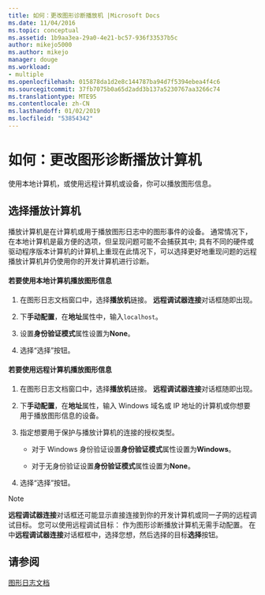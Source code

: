 ```yaml
---
title: 如何：更改图形诊断播放机 |Microsoft Docs
ms.date: 11/04/2016
ms.topic: conceptual
ms.assetid: 1b9aa3ea-29a0-4e21-bc57-936f33537b5c
author: mikejo5000
ms.author: mikejo
manager: douge
ms.workload:
- multiple
ms.openlocfilehash: 015878da1d2e8c144787ba94d7f5394ebea4f4c6
ms.sourcegitcommit: 37fb7075b0a65d2add3b137a5230767aa3266c74
ms.translationtype: MTE95
ms.contentlocale: zh-CN
ms.lasthandoff: 01/02/2019
ms.locfileid: "53854342"
---
```

# <a name="how-to-change-the-graphics-diagnostics-playback-machine"></a>如何：更改图形诊断播放计算机
使用本地计算机，或使用远程计算机或设备，你可以播放图形信息。  
  
## <a name="choosing-a-playback-machine"></a>选择播放计算机  
 播放计算机是在计算机或用于播放图形日志中的图形事件的设备。 通常情况下，在本地计算机是最方便的选项，但呈现问题可能不会捕获其中; 具有不同的硬件或驱动程序版本计算机的计算机上重现在此情况下，可以选择更好地重现问题的远程播放计算机并仍使用你的开发计算机进行诊断。  
  
#### <a name="to-use-the-local-machine-to-play-back-graphics-information"></a>若要使用本地计算机播放图形信息  
  
1.  在图形日志文档窗口中，选择**播放机**链接。 **远程调试器连接**对话框随即出现。  
  
2.  下**手动配置**，在**地址**属性中，输入`localhost`。  
  
3.  设置**身份验证模式**属性设置为**None**。  
  
4.  选择“选择”按钮。  
  
#### <a name="to-use-a-remote-machine-to-play-back-graphics-information"></a>若要使用远程计算机播放图形信息  
  
1.  在图形日志文档窗口中，选择**播放机**链接。 **远程调试器连接**对话框随即出现。  
  
2.  下**手动配置**，在**地址**属性，输入 Windows 域名或 IP 地址的计算机或你想要用于播放图形信息的设备。  
  
3.  指定想要用于保护与播放计算机的连接的授权类型。  
  
    -   对于 Windows 身份验证设置**身份验证模式**属性设置为**Windows**。  
  
    -   对于无身份验证设置**身份验证模式**属性设置为**None**。  
  
4.  选择“选择”按钮。  
  
> [!NOTE]
>  **远程调试器连接**对话框还可能显示直接连接到你的开发计算机或同一子网的远程调试目标。 您可以使用远程调试目标： 作为图形诊断播放计算机无需手动配置。 在中**远程调试器连接**对话框框中，选择您想，然后选择的目标**选择**按钮。  
  
## <a name="see-also"></a>请参阅  
 [图形日志文档](graphics-log-document.md)